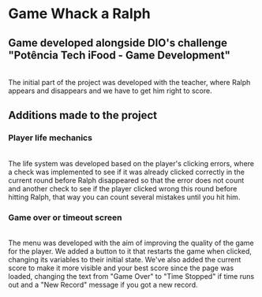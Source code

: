 # Game Whack a Ralph

## Game developed alongside DIO's challenge "Potência Tech iFood - Game Development"

<br>
The initial part of the project was developed with the teacher, where Ralph appears and disappears and we have to get him right to score.

## Additions made to the project

### Player life mechanics

<br>
The life system was developed based on the player's clicking errors, where a check was implemented to see if it was already clicked correctly in the current round before Ralph disappeared so that the error does not count and another check to see if the player clicked wrong this round before hitting Ralph, that way you can count several mistakes until you hit him.
<br>

### Game over or timeout screen

<br>
The menu was developed with the aim of improving the quality of the game for the player. We added a button to it that restarts the game when clicked, changing its variables to their initial state. We've also added the current score to make it more visible and your best score since the page was loaded, changing the text from "Game Over" to "Time Stopped" if time runs out and a "New Record" message if you got a new record.
